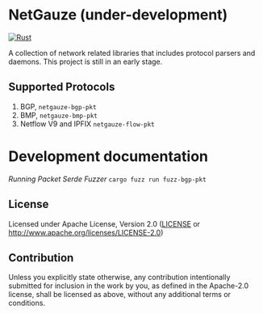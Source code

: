 # NetGauze (under-development)

[![Rust](https://github.com/NetGauze/NetGauze/actions/workflows/rust.yml/badge.svg)](https://github.com/NetGauze/NetGauze/actions/workflows/rust.yml)

A collection of network related libraries that includes protocol parsers and daemons.
This project is still in an early stage.

## Supported Protocols

1. BGP, `netgauze-bgp-pkt`
2. BMP, `netgauze-bmp-pkt`
3. Netflow V9 and IPFIX `netgauze-flow-pkt`

# Development documentation

*Running Packet Serde Fuzzer*
```cargo fuzz run fuzz-bgp-pkt```

## License

Licensed under Apache License, Version 2.0 ([LICENSE](LICENSE) or http://www.apache.org/licenses/LICENSE-2.0)

## Contribution

Unless you explicitly state otherwise, any contribution intentionally submitted
for inclusion in the work by you, as defined in the Apache-2.0 license, shall be
licensed as above, without any additional terms or conditions.
